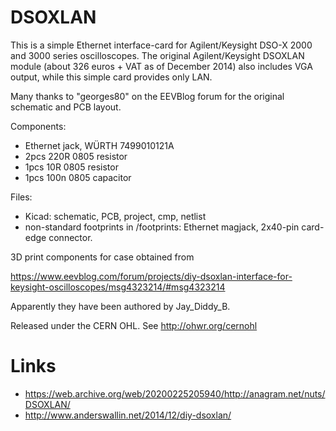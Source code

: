 DSOXLAN
=======

This is a simple Ethernet interface-card for Agilent/Keysight
DSO-X 2000 and 3000 series oscilloscopes. The original Agilent/Keysight 
DSOXLAN module (about 326 euros + VAT as of December 2014)
also includes VGA output, while this simple card provides only LAN.

Many thanks to "georges80" on the EEVBlog forum
for the original schematic and PCB layout.

Components:
* Ethernet jack, WÜRTH 7499010121A
* 2pcs 220R 0805 resistor
* 1pcs 10R 0805 resistor
* 1pcs 100n 0805 capacitor

Files:
* Kicad: schematic, PCB, project, cmp, netlist
* non-standard footprints in /footprints: Ethernet magjack, 2x40-pin card-edge connector.

3D print components for case obtained from

https://www.eevblog.com/forum/projects/diy-dsoxlan-interface-for-keysight-oscilloscopes/msg4323214/#msg4323214

Apparently they have been authored by Jay_Diddy_B.

Released under the CERN OHL. See http://ohwr.org/cernohl

Links
=====
* https://web.archive.org/web/20200225205940/http://anagram.net/nuts/DSOXLAN/
* http://www.anderswallin.net/2014/12/diy-dsoxlan/
